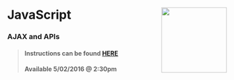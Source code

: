 # JavaScript <img align="right" src="https://github.com/Learning-Fuze/prototypes_C5.17/blob/assets/assets/images/logos/LF_LOGO.png?raw=true" width="150">
### AJAX and APIs

>#### Instructions can be found <a href="http://learning-fuze.github.io/prototypes_C5.17/#/JS-AJAX" target="_blank">HERE</a>
>#### Available 5/02/2016 @ 2:30pm